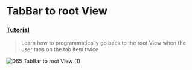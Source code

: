  # TabBar to root View
 ### [Tutorial](https://designcode.io/swiftui-handbook-tabbar-to-root-view)
> Learn how to programmatically go back to the root View when the user taps on the tab item twice

![065  TabBar to root View (1)](https://github.com/mrgsdev/DesignCode/assets/157994617/44fbc53d-464d-45c7-a444-9f9a1fe080e8)
 